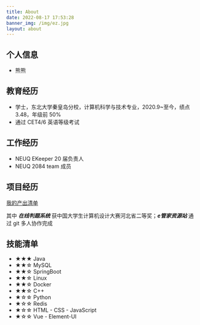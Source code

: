```yaml
---
title: About
date: 2022-08-17 17:53:28
banner_img: /img/ez.jpg
layout: about
---
```


## 个人信息

- 熊熊

## 教育经历

- 学士，东北大学秦皇岛分校，计算机科学与技术专业，2020.9~至今，绩点 3.48，年级前 50%
- 通过 CET4/6 英语等级考试

## 工作经历

- NEUQ EKeeper 20 届负责人
- NEUQ 2084 team 成员

##  项目经历

[我的产出清单](https://northboat.github.io)

其中 ***在线判题系统*** 获中国大学生计算机设计大赛河北省二等奖；***e管家资源站*** 通过 git 多人协作完成

## 技能清单

- ★★★ Java
- ★★☆  MySQL
- ★★☆ SpringBoot
- ★★☆ Linux
- ★★☆ Docker
- ★★☆ C++
- ★☆☆ Python
- ★☆☆  Redis
- ★☆☆ HTML - CSS - JavaScript
- ★☆☆  Vue - Element-UI

